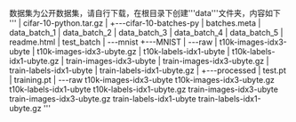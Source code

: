 数据集为公开数据集，请自行下载，在根目录下创建'''data'''文件夹，内容如下
'''
|   cifar-10-python.tar.gz
|
+---cifar-10-batches-py
|       batches.meta
|       data_batch_1
|       data_batch_2
|       data_batch_3
|       data_batch_4
|       data_batch_5
|       readme.html
|       test_batch
|
\---mnist
    +---MNIST
    |   \---raw
    |           t10k-images-idx3-ubyte
    |           t10k-images-idx3-ubyte.gz
    |           t10k-labels-idx1-ubyte
    |           t10k-labels-idx1-ubyte.gz
    |           train-images-idx3-ubyte
    |           train-images-idx3-ubyte.gz
    |           train-labels-idx1-ubyte
    |           train-labels-idx1-ubyte.gz
    |
    +---processed
    |       test.pt
    |       training.pt
    |
    \---raw
            t10k-images-idx3-ubyte
            t10k-images-idx3-ubyte.gz
            t10k-labels-idx1-ubyte
            t10k-labels-idx1-ubyte.gz
            train-images-idx3-ubyte
            train-images-idx3-ubyte.gz
            train-labels-idx1-ubyte
            train-labels-idx1-ubyte.gz
'''
